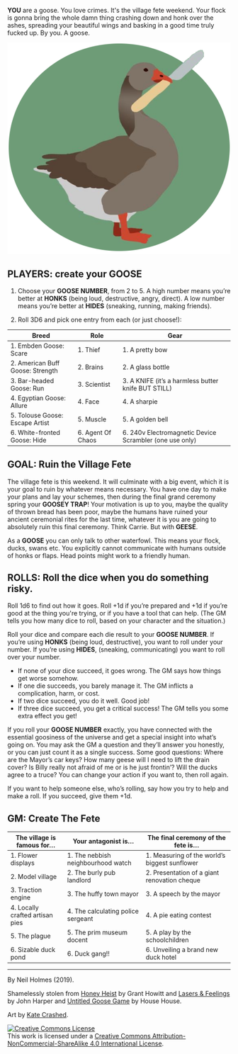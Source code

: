 **YOU** are a goose. You love crimes. It's the village fete weekend. Your flock is gonna bring the whole damn thing crashing down and honk over the ashes, spreading your beautiful wings and basking in a good time truly fucked up. By you. A goose.

<p><img src="./assets/images/knifegoose.png" alt="KNIFE GOOSE!" title="KNIFE GOOSE!" class="centerimg"/></p>

## **PLAYERS**: create your **GOOSE**

1. Choose your **GOOSE NUMBER**, from 2 to 5. A high number means you’re better at **HONKS** (being loud, destructive, angry, direct). A low number means you’re better at **HIDES** (sneaking, running, making friends).

2. Roll 3D6 and pick one entry from each (or just choose!):

|Breed                              |Role               |Gear                                                   |
|---                                |---                |---                                                    |
|1. Embden Goose: Scare             |1. Thief           |1. A pretty bow                                        |
|2. American Buff Goose: Strength   |2. Brains          |2. A glass bottle                                      |
|3. Bar-headed Goose: Run           |3. Scientist       |3. A KNIFE (it’s a harmless butter knife BUT STILL)    |
|4. Egyptian Goose: Allure          |4. Face            |4. A sharpie                                           |
|5. Tolouse Goose: Escape Artist    |5. Muscle          |5. A golden bell                                       |
|6. White-fronted Goose: Hide       |6. Agent Of Chaos  |6. 240v Electromagnetic Device Scrambler (one use only)|

## **GOAL**: Ruin the Village Fete

The village fete is this weekend. It will culminate with a big event, which it is your goal to ruin by whatever means necessary. You have one day to make your plans and lay your schemes, then during the final grand ceremony spring your **GOOSEY TRAP**! Your motivation is up to you, maybe the quality of thrown bread has been poor, maybe the humans have ruined your ancient ceremonial rites for the last time, whatever it is you are going to absolutely ruin this final ceremony. Think Carrie. But with **GEESE**.

As a **GOOSE** you can only talk to other waterfowl. This means your flock, ducks, swans etc. You explicitly cannot communicate with humans outside of honks or flaps. Head points might work to a friendly human.

## **ROLLS**: Roll the dice when you do something risky.

 Roll 1d6 to find out how it goes. Roll +1d if you’re prepared and +1d if you’re good at the thing you're trying, or if you have a tool that can help. (The GM tells you how many dice to roll, based on your character and the situation.)

Roll your dice and compare each die result to your **GOOSE NUMBER**. If you’re using **HONKS** (being loud, destructive), you want to roll under your number. If you’re using **HIDES**, (sneaking, communicating) you want to roll over your number.

* If none of your dice succeed, it goes wrong. The GM says how things get worse somehow.
* If one die succeeds, you barely manage it. The GM inflicts a complication, harm, or cost.
* If two dice succeed, you do it well. Good job!
* If three dice succeed, you get a critical success! The GM tells you some extra effect you get!

If you roll your **GOOSE NUMBER** exactly, you have connected with the essential goosiness of the universe and get a special insight into what’s going on. You may ask the GM a question and they’ll answer you honestly, or you can just count it as a single success. Some good questions: Where are the Mayor’s car keys? How many geese will I need to lift the drain cover? Is Billy really not afraid of me or is he just frontin’? Will the ducks agree to a truce? You can change your action if you want to, then roll again.

If you want to help someone else, who’s rolling, say how you try to help and make a roll. If you succeed, give them +1d.

## **GM**: Create The Fete

|The village is famous for…         |Your antagonist is…                |The final ceremony of the fete is…             |
|---                                |---                                |---                                            |
|1. Flower displays                 |1. The nebbish neighbourhood watch |1. Measuring of the world’s biggest sunflower  |
|2. Model village                   |2. The burly pub landlord          |2. Presentation of a giant renovation cheque   |
|3. Traction engine                 |3. The huffy town mayor            |3. A speech by the mayor                       |
|4. Locally crafted artisan pies    |4. The calculating police sergeant |4. A pie eating contest                        |
|5. The plague                      |5. The prim museum docent          |5. A play by the schoolchildren                |
|6. Sizable duck pond               |6. Duck gang!!                     |6. Unveiling a brand new duck hotel            |

---

By Neil Holmes (2019).

Shamelessly stolen from [Honey Heist](https://gshowitt.itch.io/honey-heist) by Grant Howitt and [Lasers & Feelings](http://onesevendesign.com/lasers_and_feelings_rpg.pdf) by John Harper and [Untitled Goose Game](https://goose.game/) by House House.

Art by [Kate Crashed](https://www.instagram.com/kate_crashed/).

<a rel="license" href="http://creativecommons.org/licenses/by-nc-sa/4.0/"><img alt="Creative Commons License" style="border-width:0" src="https://i.creativecommons.org/l/by-nc-sa/4.0/80x15.png" /></a><br />This work is licensed under a <a rel="license" href="http://creativecommons.org/licenses/by-nc-sa/4.0/">Creative Commons Attribution-NonCommercial-ShareAlike 4.0 International License</a>.